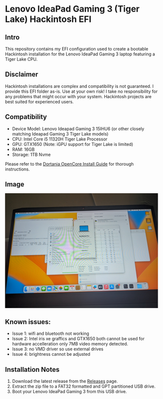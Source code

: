 # Lenovo IdeaPad Gaming 3 (Tiger Lake) Hackintosh EFI

## Intro

This repository contains my EFI configuration used to create a bootable Hackintosh installation for the Lenovo IdeaPad Gaming 3 laptop featuring a Tiger Lake CPU.

## Disclaimer

Hackintosh installations are complex and compatibility is not guaranteed. I provide this EFI folder as-is.  Use at your own risk! I take no responsibility for any problems that might occur with your system. Hackintosh projects are best suited for experienced users.

## Compatibility

- Device Model: Lenovo Ideapad Gaming 3 15IHU6 (or other closely matching Ideapad Gaming 3 Tiger Lake models)
- CPU: Intel Core i5 11320H Tiger Lake Processor
- GPU: GTX1650 (Note: iGPU support for Tiger Lake is limited)
- RAM: 16GB
- Storage: 1TB Nvme

Please refer to the [Dortania OpenCore Install Guide](https://dortania.github.io/OpenCore-Install-Guide/) for thorough instructions.

## Image

![IdeaPad Gaming 3 running macOS](./image.jpg)

## Known issues:

- Issue 1:  wifi and bluetooth not working
- Issue 2:  Intel iris xe graffics and GTX1650 both cannot be used for hardware accelleration only 7MB video memory detected.
- Issue 3:  no VMD driver so use external drives
- Issue 4:  brightness cannot be adjusted

## Installation Notes

1. Download the latest release from the [Releases]([https://github.com/yourusername/yourrepository/releases](https://github.com/thisisharshavardhan/Hackintosh-15IHU6-i5-11320H-EFI-Tigerlake/releases/tag/v1.0.0)) page.
2. Extract the zip file to a FAT32 formatted and GPT partitioned USB drive.
3. Boot your Lenovo IdeaPad Gaming 3 from this USB drive.
